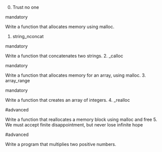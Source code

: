 0. Trust no one

mandatory

Write a function that allocates memory using malloc.
1. string_nconcat

mandatory

Write a function that concatenates two strings.
2. _calloc

mandatory

Write a function that allocates memory for an array, using malloc.
3. array_range

mandatory

Write a function that creates an array of integers.
4. _realloc

#advanced

Write a function that reallocates a memory block using malloc and free
5. We must accept finite disappointment, but never lose infinite hope

#advanced

Write a program that multiplies two positive numbers.
